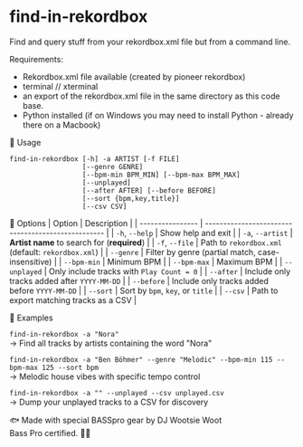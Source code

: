 # find-in-rekordbox
Find and query stuff from your rekordbox.xml file but from a command line. 

Requirements: 
- Rekordbox.xml file available (created by pioneer rekordbox)
- terminal // xterminal
- an export of the rekordbox.xml file in the same directory as this code base.
- Python installed (if on Windows you may need to install Python - already there on a Macbook) 

🧰 Usage
```
find-in-rekordbox [-h] -a ARTIST [-f FILE]
                  [--genre GENRE]
                  [--bpm-min BPM_MIN] [--bpm-max BPM_MAX]
                  [--unplayed]
                  [--after AFTER] [--before BEFORE]
                  [--sort {bpm,key,title}]
                  [--csv CSV]
```

🧩 Options
| Option           | Description                                        |
| ---------------- | -------------------------------------------------- |
| `-h`, `--help`   | Show help and exit                                 |
| `-a`, `--artist` | **Artist name** to search for (**required**)       |
| `-f`, `--file`   | Path to `rekordbox.xml` (default: `rekordbox.xml`) |
| `--genre`        | Filter by genre (partial match, case-insensitive)  |
| `--bpm-min`      | Minimum BPM                                        |
| `--bpm-max`      | Maximum BPM                                        |
| `--unplayed`     | Only include tracks with `Play Count = 0`          |
| `--after`        | Include only tracks added after `YYYY-MM-DD`       |
| `--before`       | Include only tracks added before `YYYY-MM-DD`      |
| `--sort`         | Sort by `bpm`, `key`, or `title`                   |
| `--csv`          | Path to export matching tracks as a CSV            |


🧪 Examples  

```find-in-rekordbox -a "Nora"```  
→ Find all tracks by artists containing the word "Nora"


```find-in-rekordbox -a "Ben Böhmer" --genre "Melodic" --bpm-min 115 --bpm-max 125 --sort bpm```  
→ Melodic house vibes with specific tempo control


```find-in-rekordbox -a "" --unplayed --csv unplayed.csv```  
→ Dump your unplayed tracks to a CSV for discovery


🐟 Made with special BASSpro gear by DJ Wootsie Woot  
Bass Pro certified. 🎣🕺
